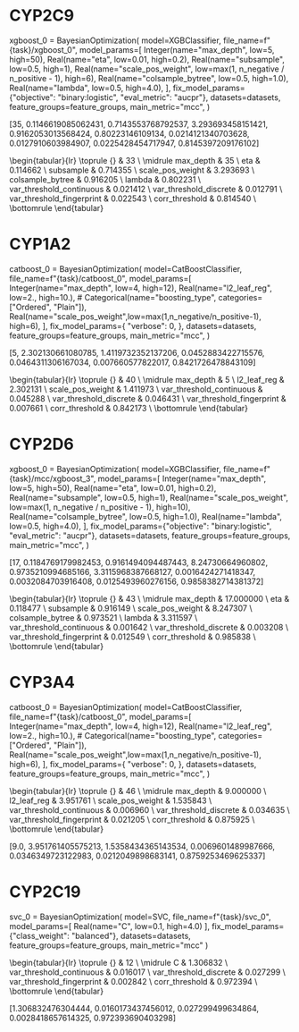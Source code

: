 # CYP2C9

xgboost_0 = BayesianOptimization(
    model=XGBClassifier,
    file_name=f"{task}/xgboost_0",
    model_params=[
        Integer(name="max_depth", low=5, high=50),
        Real(name="eta", low=0.01, high=0.2),
        Real(name="subsample", low=0.5, high=1),
        Real(name="scale_pos_weight", low=max(1, n_negative / n_positive - 1), high=6),
        Real(name="colsample_bytree", low=0.5, high=1.0),
        Real(name="lambda", low=0.5, high=4.0),
    ],
    fix_model_params={"objective": "binary:logistic", "eval_metric": "aucpr"},
    datasets=datasets,
    feature_groups=feature_groups,
    main_metric="mcc",
)

[35,
 0.1146619085062431,
 0.7143553768792537,
 3.293693458151421,
 0.9162053013568424,
 0.80223146109134,
 0.0214121340703628,
 0.0127910603984907,
 0.0225428454717947,
 0.8145397209176102]

\begin{tabular}{lr}
\toprule
{} &         33 \\
\midrule
max\_depth                 &  35 \\
eta                       &   0.114662 \\
subsample                 &   0.714355 \\
scale\_pos\_weight          &   3.293693 \\
colsample\_bytree          &   0.916205 \\
lambda                    &   0.802231 \\
var\_threshold\_continuous  &   0.021412 \\
var\_threshold\_discrete    &   0.012791 \\
var\_threshold\_fingerprint &   0.022543 \\
corr\_threshold            &   0.814540 \\
\bottomrule
\end{tabular}

# CYP1A2


catboost_0 = BayesianOptimization(
    model=CatBoostClassifier,
    file_name=f"{task}/catboost_0",
    model_params=[
        Integer(name="max_depth", low=4, high=12),
        Real(name="l2_leaf_reg", low=2., high=10.),
        # Categorical(name="boosting_type", categories=["Ordered", "Plain"]),
        Real(name="scale_pos_weight",low=max(1,n_negative/n_positive-1), high=6),
    ],
    fix_model_params={
        "verbose": 0,
    },
    datasets=datasets,
    feature_groups=feature_groups,
    main_metric="mcc",
)

[5,
 2.302130661080785,
 1.4119732352137206,
 0.0452883422715576,
 0.0464311306167034,
 0.007660577822017,
 0.8421726478843109]

\begin{tabular}{lr}
\toprule
{} &        40 \\
\midrule
max\_depth                 &  5 \\
l2\_leaf\_reg               &  2.302131 \\
scale\_pos\_weight          &  1.411973 \\
var\_threshold\_continuous  &  0.045288 \\
var\_threshold\_discrete    &  0.046431 \\
var\_threshold\_fingerprint &  0.007661 \\
corr\_threshold            &  0.842173 \\
\bottomrule
\end{tabular}

# CYP2D6

xgboost_0 = BayesianOptimization(
    model=XGBClassifier,
    file_name=f"{task}/mcc/xgboost_3",
    model_params=[
        Integer(name="max_depth", low=5, high=50),
        Real(name="eta", low=0.01, high=0.2),
        Real(name="subsample", low=0.5, high=1),
        Real(name="scale_pos_weight", low=max(1, n_negative / n_positive - 1), high=10),
        Real(name="colsample_bytree", low=0.5, high=1.0),
        Real(name="lambda", low=0.5, high=4.0),
    ],
    fix_model_params={"objective": "binary:logistic", "eval_metric": "aucpr"},
    datasets=datasets,
    feature_groups=feature_groups,
    main_metric="mcc",
)

[17,
 0.1184769179982453,
 0.9161494094487443,
 8.24730664960802,
 0.9735210994685166,
 3.3115968387668127,
 0.0016424271418347,
 0.0032084703916408,
 0.0125493960276156,
 0.9858382714381372]

\begin{tabular}{lr}
\toprule
{} &         43 \\
\midrule
max\_depth                 &  17.000000 \\
eta                       &   0.118477 \\
subsample                 &   0.916149 \\
scale\_pos\_weight          &   8.247307 \\
colsample\_bytree          &   0.973521 \\
lambda                    &   3.311597 \\
var\_threshold\_continuous  &   0.001642 \\
var\_threshold\_discrete    &   0.003208 \\
var\_threshold\_fingerprint &   0.012549 \\
corr\_threshold            &   0.985838 \\
\bottomrule
\end{tabular}

# CYP3A4

catboost_0 = BayesianOptimization(
    model=CatBoostClassifier,
    file_name=f"{task}/catboost_0",
    model_params=[
        Integer(name="max_depth", low=4, high=12),
        Real(name="l2_leaf_reg", low=2., high=10.),
        # Categorical(name="boosting_type", categories=["Ordered", "Plain"]),
        Real(name="scale_pos_weight",low=max(1,n_negative/n_positive-1), high=6),
    ],
    fix_model_params={
        "verbose": 0,
    },
    datasets=datasets,
    feature_groups=feature_groups,
    main_metric="mcc",
)

\begin{tabular}{lr}
\toprule
{} &        46 \\
\midrule
max\_depth                 &  9.000000 \\
l2\_leaf\_reg               &  3.951761 \\
scale\_pos\_weight          &  1.535843 \\
var\_threshold\_continuous  &  0.006960 \\
var\_threshold\_discrete    &  0.034635 \\
var\_threshold\_fingerprint &  0.021205 \\
corr\_threshold            &  0.875925 \\
\bottomrule
\end{tabular}


 [9.0,
 3.951761405575213,
 1.5358434365143534,
 0.0069601489987666,
 0.0346349723122983,
 0.0212049898683141,
 0.8759253469625337]

# CYP2C19

svc_0 = BayesianOptimization(
    model=SVC,
    file_name=f"{task}/svc_0", 
    model_params=[
        Real(name="C", low=0.1, high=4.0)
    ],
    fix_model_params={"class_weight": "balanced"},
    datasets=datasets,
    feature_groups=feature_groups,
    main_metric="mcc"
)

\begin{tabular}{lr}
\toprule
{} &        12 \\
\midrule
C                         &  1.306832 \\
var\_threshold\_continuous  &  0.016017 \\
var\_threshold\_discrete    &  0.027299 \\
var\_threshold\_fingerprint &  0.002842 \\
corr\_threshold            &  0.972394 \\
\bottomrule
\end{tabular}

[1.306832476304444,
 0.0160173437456012,
 0.027299499634864,
 0.0028418657614325,
 0.972393690403298]
